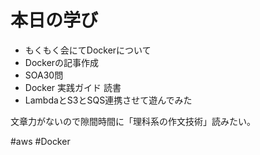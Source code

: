 # 本日の学び
- もくもく会にてDockerについて
- Dockerの記事作成
- SOA30問
- Docker 実践ガイド 読書
- LambdaとS3とSQS連携させて遊んでみた

文章力がないので隙間時間に「理科系の作文技術」読みたい。

#aws #Docker
